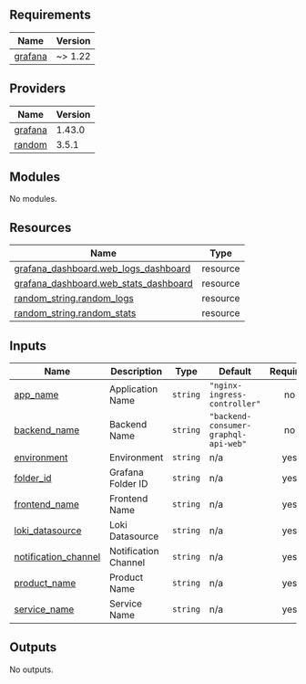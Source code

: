 ## Requirements

| Name | Version |
|------|---------|
| <a name="requirement_grafana"></a> [grafana](#requirement\_grafana) | ~> 1.22 |

## Providers

| Name | Version |
|------|---------|
| <a name="provider_grafana"></a> [grafana](#provider\_grafana) | 1.43.0 |
| <a name="provider_random"></a> [random](#provider\_random) | 3.5.1 |

## Modules

No modules.

## Resources

| Name | Type |
|------|------|
| [grafana_dashboard.web_logs_dashboard](https://registry.terraform.io/providers/grafana/grafana/latest/docs/resources/dashboard) | resource |
| [grafana_dashboard.web_stats_dashboard](https://registry.terraform.io/providers/grafana/grafana/latest/docs/resources/dashboard) | resource |
| [random_string.random_logs](https://registry.terraform.io/providers/hashicorp/random/latest/docs/resources/string) | resource |
| [random_string.random_stats](https://registry.terraform.io/providers/hashicorp/random/latest/docs/resources/string) | resource |

## Inputs

| Name | Description | Type | Default | Required |
|------|-------------|------|---------|:--------:|
| <a name="input_app_name"></a> [app\_name](#input\_app\_name) | Application Name | `string` | `"nginx-ingress-controller"` | no |
| <a name="input_backend_name"></a> [backend\_name](#input\_backend\_name) | Backend Name | `string` | `"backend-consumer-graphql-api-web"` | no |
| <a name="input_environment"></a> [environment](#input\_environment) | Environment | `string` | n/a | yes |
| <a name="input_folder_id"></a> [folder\_id](#input\_folder\_id) | Grafana Folder ID | `string` | n/a | yes |
| <a name="input_frontend_name"></a> [frontend\_name](#input\_frontend\_name) | Frontend Name | `string` | n/a | yes |
| <a name="input_loki_datasource"></a> [loki\_datasource](#input\_loki\_datasource) | Loki Datasource | `string` | n/a | yes |
| <a name="input_notification_channel"></a> [notification\_channel](#input\_notification\_channel) | Notification Channel | `string` | n/a | yes |
| <a name="input_product_name"></a> [product\_name](#input\_product\_name) | Product Name | `string` | n/a | yes |
| <a name="input_service_name"></a> [service\_name](#input\_service\_name) | Service Name | `string` | n/a | yes |

## Outputs

No outputs.
